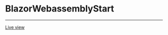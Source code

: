 # BlazorWebassemblyStart
----

[Live view](https://sergeydavidovich.github.io/BlazorWebassemblyStart)
